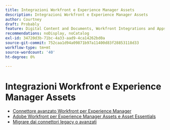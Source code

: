 ```yaml
---
title: Integrazioni Workfront e Experience Manager Assets
description: Integrazioni Workfront e Experience Manager Assets
author: Courtney
draft: Probably
feature: Digital Content and Documents, Workfront Integrations and Apps
recommendations: noDisplay, noCatalog
exl-id: 34720d3b-71bc-4a33-aad9-4ca14262bd0a
source-git-commit: 752caa1d94a09871b97a11400d83f28853118d33
workflow-type: tm+mt
source-wordcount: '40'
ht-degree: 0%

---
```


# Integrazioni Workfront e Experience Manager Assets

* [Connettore avanzato Workfront per Experience Manager](../../documents/workfront-and-experience-manager-integrations/workfront-for-experience-manager-enhanced-connector/workfront-for-aem-enhanced-connector.md)
* [Adobe Workfront per Experience Manager Assets e Asset Essentials](../../documents/adobe-workfront-for-experience-manager-assets-essentials/workfront-for-aem-asset-essentials.md)
* [Migrare dai connettori legacy o avanzati](/help/quicksilver/documents/workfront-and-experience-manager-integrations/legacy-enhanced-connector-migration/migrate-to-workfont-integration.md)